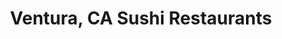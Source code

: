 ---
layout: city
title: Ventura, CA Sushi Restaurants
permalink: /california/ventura/
stateAbbr: CA
stateName: California
cityName: Ventura
---